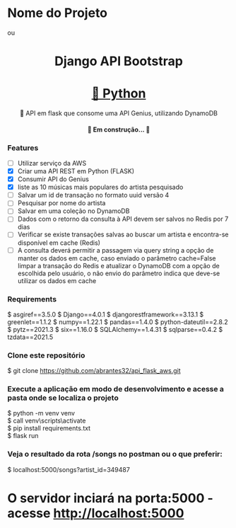 # Nome do Projeto 
ou
<h1 align="center">Django API Bootstrap</h1>

<h1 align="center">
    <a href="https://pt-br.reactjs.org/">🔗 Python</a>
</h1>
<p align="center">🚀 API em flask que consome uma API Genius, utilizando DynamoDB </p>

<h4 align="center"> 
	🚧 Em construção...  🚧
</h4>

### Features

- [ ] Utilizar serviço da AWS
- [x] Criar uma API REST em Python (FLASK)
- [x] Consumir API do Genius
- [x] liste as 10 músicas mais populares do artista pesquisado
- [ ] Salvar um id de transação no formato uuid versão 4
- [ ] Pesquisar por nome do artista
- [ ] Salvar em uma coleção no DynamoDB
- [ ] Dados com o retorno da consulta à API devem ser salvos no Redis por 7 dias
- [ ] Verificar se existe transações salvas ao buscar um artista e encontra-se disponível em cache (Redis)
- [ ] A consulta deverá permitir a passagem via query string a opção de manter os dados
em cache, caso enviado o parâmetro cache=False limpar a transação do Redis e
atualizar o DynamoDB com a opção de escolhida pelo usuário, o não envio do
parâmetro indica que deve-se utilizar os dados em cache

### Requirements
$ asgiref==3.5.0
$ Django==4.0.1
$ djangorestframework==3.13.1
$ greenlet==1.1.2
$ numpy==1.22.1
$ pandas==1.4.0
$ python-dateutil==2.8.2
$ pytz==2021.3
$ six==1.16.0
$ SQLAlchemy==1.4.31
$ sqlparse==0.4.2
$ tzdata==2021.5

### Clone este repositório
$ git clone https://github.com/abrantes32/api_flask_aws.git

### Execute a aplicação em modo de desenvolvimento e acesse a pasta onde se localiza o projeto
$ python -m venv venv<br>
$ call venv\scripts\activate<br>
$ pip install requirements.txt<br>
$ flask run

### Veja o resultado da rota /songs no postman ou o que preferir:
$ localhost:5000/songs?artist_id=349487

# O servidor inciará na porta:5000 - acesse <http://localhost:5000> 


